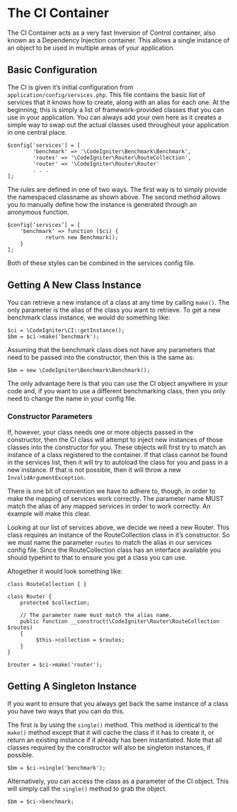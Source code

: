 # The CI Container

The CI Container acts as a very fast Inversion of Control container, also known as a Dependency Injection container. This allows a single instance of an object to be used in multiple areas of your application.

## Basic Configuration
The CI is given it’s initial configuration from `application/config/services.php`. This file contains the basic list of services that it knows how to create, along with an alias for each one. At the beginning, this is simply a list of framework-provided classes that you can use in your application. You can always add your own here as it creates a simple way to swap out the actual classes used throughout your application in one central place.

	$config['services'] = [
			'benchmark' => '\CodeIgniter\Benchmark\Benchmark',
			'routes' => '\CodeIgniter\Router\RouteCollection',
			'router' => '\CodeIgniter\Router\Router'
			. . .
	];


The rules are defined in one of two ways. The first way is to simply provide the namespaced classname as shown above. The second method allows you to manually define how the instance is generated through an anonymous function.

	$config[‘services’] = [
		'benchmark' => function ($ci) {
				return new Benchmark();
		}
	];

Both of these styles can be combined in the services config file.

## Getting A New Class Instance
You can retrieve a new instance of a class at any time by calling `make()`. The only parameter is the alias of the class you want to retrieve. To get a new benchmark class instance, we would do something like: 

	$ci = \CodeIgniter\CI::getInstance();
	$bm = $ci->make('benchmark');

Assuming that the benchmark class does not have any parameters that need to be passed into the constructor, then this is the same as: 

	$bm = new \CodeIgniter\Benchmark\Benchmark();

The only advantage here is that you can use the CI object anywhere in your code and, if you want to use a different benchmarking class, then you only need to change the name in your config file. 

### Constructor Parameters
If, however, your class needs one or more objects passed in the constructor, then the CI class will attempt to inject new instances of those classes into the constructor for you. These objects will first try to match an instance of a class registered to the container. If that class cannot be found in the services list, then it will try to autoload the class for you and pass in a new instance. If that is not possible, then it will throw a new `InvalidArgumentException`.

There is one bit of convention we have to adhere to, though, in order to make the mapping of services work correctly. The parameter name MUST match the alias of any mapped services in order to work correctly. An example will make this clear. 

Looking at our list of services above, we decide we need a new Router. This class requires an instance of the RouteCollection class in it’s constructor. So we must name the parameter `routes` to match the alias in our services config file. Since the RouteCollection class has an interface available you should typehint to that to ensure you get a class you can use.

Altogether it would look something like: 

	class RouteCollection { } 
	
	class Router {
		protected $collection;
	
		// The parameter name must match the alias name. 
		public function __construct(\CodeIgniter\Router\RouteCollection $routes)
		{ 
			 $this->collection = $routes;
		}
	}
	 
	$router = $ci->make('router');

## Getting A Singleton Instance
If you want to ensure that you always get back the same instance of a class you have two ways that you can do this. 

The first is by using the `single()` method. This method is identical to the `make()` method except that it will cache the class if it has to create it, or return an existing instance if it already has been instantiated. Note that all classes required by the constructor will also be singleton instances, if possible. 

	$bm = $ci->single('benchmark');

Alternatively, you can access the class as a parameter of the CI object. This will simply call the `single()` method to grab the object.

	$bm = $ci->benchmark;

 